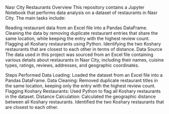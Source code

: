 Nasr City Restaurants
Overview
This repository contains a Jupyter Notebook that performs data analysis on a dataset of restaurants in Nasr City. The main tasks include:

Reading restaurant data from an Excel file into a Pandas DataFrame.
Cleaning the data by removing duplicate restaurant entries that share the same location, while keeping the entry with the highest review count.
Flagging all Koshary restaurants using Python.
Identifying the two Koshary restaurants that are closest to each other in terms of distance.
Data Source
The data used in this project was sourced from an Excel file containing various details about restaurants in Nasr City, including their names, cuisine types, ratings, reviews, addresses, and geographic coordinates.

Steps Performed
Data Loading:
Loaded the dataset from an Excel file into a Pandas DataFrame.
Data Cleaning:
Removed duplicate restaurant titles in the same location, keeping only the entry with the highest review count.
Flagging Koshary Restaurants:
Used Python to flag all Koshary restaurants in the dataset.
Distance Calculation:
Calculated the geographic distance between all Koshary restaurants.
Identified the two Koshary restaurants that are closest to each other.
